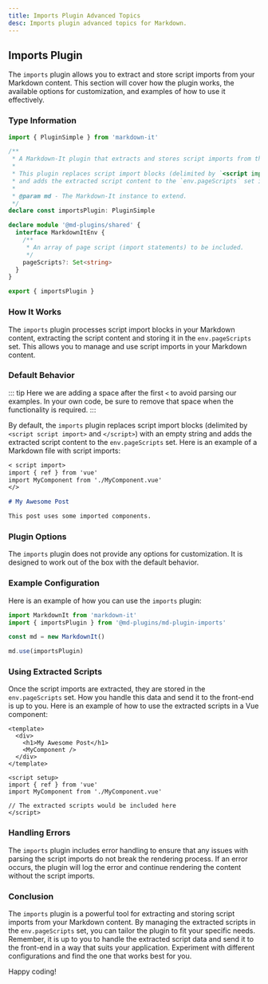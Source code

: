 ```yaml
---
title: Imports Plugin Advanced Topics
desc: Imports plugin advanced topics for Markdown.
---
```


## Imports Plugin

The `imports` plugin allows you to extract and store script imports from your Markdown content. This section will cover how the plugin works, the available options for customization, and examples of how to use it effectively.

### Type Information

```ts
import { PluginSimple } from 'markdown-it'

/**
 * A Markdown-It plugin that extracts and stores script imports from the Markdown content.
 *
 * This plugin replaces script import blocks (delimited by `<script import>` and `</script>`) with an empty string,
 * and adds the extracted script content to the `env.pageScripts` set in the Markdown-It environment.
 *
 * @param md - The Markdown-It instance to extend.
 */
declare const importsPlugin: PluginSimple

declare module '@md-plugins/shared' {
  interface MarkdownItEnv {
    /**
     * An array of page script (import statements) to be included.
     */
    pageScripts?: Set<string>
  }
}

export { importsPlugin }
```

### How It Works

The `imports` plugin processes script import blocks in your Markdown content, extracting the script content and storing it in the `env.pageScripts` set. This allows you to manage and use script imports in your Markdown content.

### Default Behavior

::: tip
Here we are adding a space after the first `<` to avoid parsing our examples. In your own code, be sure to remove that space when the functionality is required.
:::

By default, the `imports` plugin replaces script import blocks (delimited by `<script script import>` and `</script>`) with an empty string and adds the extracted script content to the `env.pageScripts` set. Here is an example of a Markdown file with script imports:

```markdown
< script import>
import { ref } from 'vue'
import MyComponent from './MyComponent.vue'
</>

# My Awesome Post

This post uses some imported components.
```

### Plugin Options

The `imports` plugin does not provide any options for customization. It is designed to work out of the box with the default behavior.

### Example Configuration

Here is an example of how you can use the `imports` plugin:

```typescript
import MarkdownIt from 'markdown-it'
import { importsPlugin } from '@md-plugins/md-plugin-imports'

const md = new MarkdownIt()

md.use(importsPlugin)
```

### Using Extracted Scripts

Once the script imports are extracted, they are stored in the `env.pageScripts` set. How you handle this data and send it to the front-end is up to you. Here is an example of how to use the extracted scripts in a Vue component:

```vue
<template>
  <div>
    <h1>My Awesome Post</h1>
    <MyComponent />
  </div>
</template>

<script setup>
import { ref } from 'vue'
import MyComponent from './MyComponent.vue'

// The extracted scripts would be included here
</script>
```

### Handling Errors

The `imports` plugin includes error handling to ensure that any issues with parsing the script imports do not break the rendering process. If an error occurs, the plugin will log the error and continue rendering the content without the script imports.

### Conclusion

The `imports` plugin is a powerful tool for extracting and storing script imports from your Markdown content. By managing the extracted scripts in the `env.pageScripts` set, you can tailor the plugin to fit your specific needs. Remember, it is up to you to handle the extracted script data and send it to the front-end in a way that suits your application. Experiment with different configurations and find the one that works best for you.

Happy coding!
